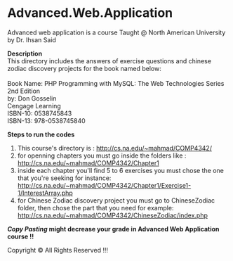 # Advanced.Web.Application
Advanced web application is a course Taught @ North American University by Dr. Ihsan Said

**Description**<br>
This directory includes the answers of exercise questions and chinese zodiac discovery projects for the book named below:
   <br><br>
   Book Name: PHP Programming with MySQL: The Web Technologies Series 2nd Edition<br>
   by: Don Gosselin<br>
   Cengage Learning<br>
   ISBN-10: 0538745843<br>
   ISBN-13: 978-0538745840<br>

**Steps to run the codes**
   1. This course's directory is : http://cs.na.edu/~mahmad/COMP4342/
   2. for openning chapters you must go inside the folders like : http://cs.na.edu/~mahmad/COMP4342/Chapter1
   3. inside each chapter you'll find 5 to 6 exercises you must chose the one that you're seeking for instance:
http://cs.na.edu/~mahmad/COMP4342/Chapter1/Exercise1-1/InterestArray.php
   4. for Chinese Zodiac discovery project you must go to ChineseZodiac folder, then chose the part that you need for example: http://cs.na.edu/~mahmad/COMP4342/ChineseZodiac/index.php

***Copy Pasting* might decrease your grade in Advanced Web Application course !!**

Copyright © All Rights Reserved !!!  
